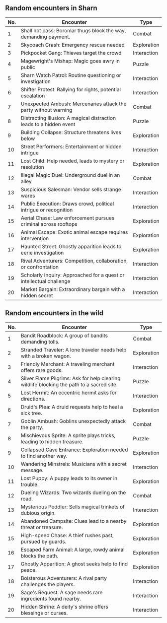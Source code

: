 ## Random encounters in Sharn

| No. | Encounter                                                           | Type        |
| --- | ------------------------------------------------------------------- | ----------- |
| 1   | Shall not pass: Boromar thugs block the way, demanding payment.     | Combat      |
| 2   | Skycoach Crash: Emergency rescue needed                             | Exploration |
| 3   | Pickpocket Gang: Thieves target the crowd                           | Interaction |
| 4   | Magewright's Mishap: Magic goes awry in public                      | Puzzle      |
| 5   | Sharn Watch Patrol: Routine questioning or investigation            | Interaction |
| 6   | Shifter Protest: Rallying for rights, potential escalation          | Interaction |
| 7   | Unexpected Ambush: Mercenaries attack the party without warning     | Combat      |
| 8   | Distracting Illusion: A magical distraction leads to a hidden event | Puzzle      |
| 9   | Building Collapse: Structure threatens lives below                  | Exploration |
| 10  | Street Performers: Entertainment or hidden intrigue                 | Interaction |
| 11  | Lost Child: Help needed, leads to mystery or resolution             | Exploration |
| 12  | Illegal Magic Duel: Underground duel in an alley                    | Combat      |
| 13  | Suspicious Salesman: Vendor sells strange wares                     | Interaction |
| 14  | Public Execution: Draws crowd, political intrigue or recognition    | Interaction |
| 15  | Aerial Chase: Law enforcement pursues criminal across rooftops      | Exploration |
| 16  | Animal Escape: Exotic animal escape requires intervention           | Exploration |
| 17  | Haunted Street: Ghostly apparition leads to eerie investigation     | Exploration |
| 18  | Rival Adventurers: Competition, collaboration, or confrontation     | Interaction |
| 19  | Scholarly Inquiry: Approached for a quest or intellectual challenge | Interaction |
| 20  | Market Bargain: Extraordinary bargain with a hidden secret          | Interaction |


## Random encounters in the wild

| No. | Encounter                                                                                 | Type        |
| --- | ----------------------------------------------------------------------------------------- | ----------- |
| 1   | Bandit Roadblock: A group of bandits demanding tolls.                                     | Combat      |
| 2   | Stranded Traveler: A lone traveler needs help with a broken wagon.                        | Exploration |
| 3   | Friendly Merchant: A traveling merchant offers rare goods.                                | Interaction |
| 4   | Silver Flame Pilgrims: Ask for help clearing wildlife blocking the path to a sacred site. | Puzzle      |
| 5   | Lost Hermit: An eccentric hermit asks for directions.                                     | Interaction |
| 6   | Druid's Plea: A druid requests help to heal a sick tree.                                  | Exploration |
| 7   | Goblin Ambush: Goblins unexpectedly attack the party.                                     | Combat      |
| 8   | Mischievous Sprite: A sprite plays tricks, leading to hidden treasure.                    | Puzzle      |
| 9   | Collapsed Cave Entrance: Exploration needed to find another way.                          | Exploration |
| 10  | Wandering Minstrels: Musicians with a secret message.                                     | Interaction |
| 11  | Lost Puppy: A puppy leads to its owner in trouble.                                        | Exploration |
| 12  | Dueling Wizards: Two wizards dueling on the road.                                         | Combat      |
| 13  | Mysterious Peddler: Sells magical trinkets of dubious origin.                             | Interaction |
| 14  | Abandoned Campsite: Clues lead to a nearby threat or treasure.                            | Exploration |
| 15  | High-speed Chase: A thief rushes past, pursued by guards.                                 | Exploration |
| 16  | Escaped Farm Animal: A large, rowdy animal blocks the path.                               | Exploration |
| 17  | Ghostly Apparition: A ghost seeks help to find peace.                                     | Exploration |
| 18  | Boisterous Adventurers: A rival party challenges the players.                             | Interaction |
| 19  | Sage's Request: A sage needs rare ingredients found nearby.                               | Interaction |
| 20  | Hidden Shrine: A deity's shrine offers blessings or curses.                               | Interaction |